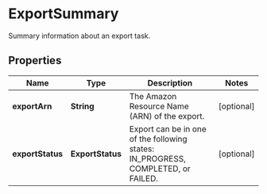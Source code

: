 

# ExportSummary

Summary information about an export task.

## Properties

| Name | Type | Description | Notes |
|------------ | ------------- | ------------- | -------------|
|**exportArn** | **String** | The Amazon Resource Name (ARN) of the export. |  [optional] |
|**exportStatus** | **ExportStatus** | Export can be in one of the following states: IN_PROGRESS, COMPLETED, or FAILED. |  [optional] |



